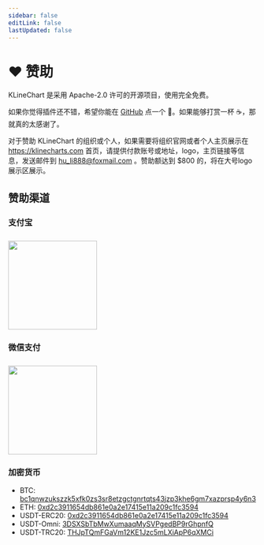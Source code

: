 ```yaml
---
sidebar: false
editLink: false
lastUpdated: false
---
```


# ❤️ 赞助

KLineChart 是采用 Apache-2.0 许可的开源项目，使用完全免费。

如果你觉得插件还不错，希望你能在 [GitHub](https://github.com/liihuu/KLineChart) 点一个 🌟。如果能够打赏一杯 ☕️，那就真的太感谢了。

对于赞助 KLineChart 的组织或个人，如果需要将组织官网或者个人主页展示在 https://klinecharts.com 首页，请提供付款账号或地址，logo，主页链接等信息，发送邮件到 hu_li888@foxmail.com 。赞助额达到 $800 的，将在大号logo展示区展示。

## 赞助渠道
### 支付宝
<img style="width:180px;margin-top:10px" src="/images/alipay_qr_code.png"/>

### 微信支付
<img style="width:180px;margin-top:10px" src="/images/wechat_pay_qr_code.png"/>

<!-- ## PayPal
+ [paypal](https://paypal.me/liihuu) -->

### 加密货币
+ BTC: [bc1qnwzukszzk5xfk0zs3sr8etzgctgnrtqts43jzp3khe6gm7xazprsp4y6n3]()
+ ETH: [0xd2c3911654db861e0a2e17415e11a209c1fc3594]()
+ USDT-ERC20: [0xd2c3911654db861e0a2e17415e11a209c1fc3594]()
+ USDT-Omni: [3DSXSbTbMwXumaaqMySVPgedBP9rGhpnfQ]()
+ USDT-TRC20: [THJpTQmFGaVm12KE1Jzc5mLXiApP6qXMCi]()